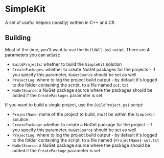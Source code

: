# SimpleKit
A set of useful helpers (mostly) written in C++ and C#.

## Building
Most of the time, you'll want to use the `BuildAll.ps1` script. There are 4 parameters you can adjust:

- `BuildProjects`: whether to build the `SimpleKit` solution
- `CreatePackages`: whether to create NuGet packages for the projects - if you specify this parameter, `NuGetSource` should be set as well
- `ProjectLog`: where to log the project build output - by default it's logged to the folder containing the script, to a file named `out.txt`
- `NuGetSource`: a NuGet package source where the packages should be added if the `CreatePackages` parameter is set

If you want to build a single project, use the `BuildProject.ps1` script:

- `ProjectName`: name of the project to build, must be within the `SimpleKit` solution
- `CreatePackage`: whether to create a NuGet package for the project - if you specify this parameter, `NuGetSource` should be set as well
- `ProjectLog`: where to log the project build output - by default it's logged to the folder containing the script, to a file named `{ProjectName}-out.txt`
- `NuGetSource`: a NuGet package source where the package should be added if the `CreatePackage` parameter is set
